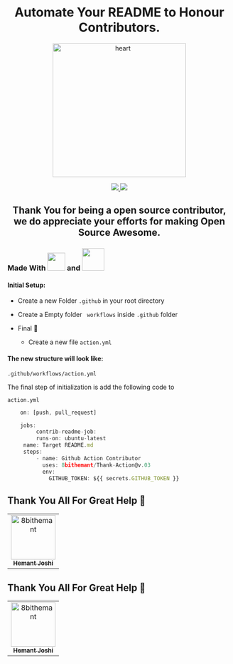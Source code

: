 <h1 align="center">Automate Your README to Honour Contributors.</h1>


<p align="center">

<img src="https://raw.githubusercontent.com/8bithemant/Thank-Action/master/heart.svg" alt="heart" height="300px" width="300px">

</p>

<p align="center">
<a href="https://github.com/8bithemant/Thank-Action"> <img src="https://action-badges.now.sh/JasonEtco/action-badges" /> </a>
<a href="https://github.com/8bithemant/Thank-Action"> <img src="https://badgen.now.sh/codecov/c/github/JasonEtco/action-badges" />
 </a>
</p>




 <h2 align="center">Thank You for being a open source contributor, we do appreciate your efforts for making Open Source Awesome.</h2>


### Made With <img src="https://media.giphy.com/media/ln7z2eWriiQAllfVcn/giphy.gif" height="40px" width="40px" /> and <img src="https://media.giphy.com/media/VInghBdi0Ym9XJghC0/giphy.gif" height="50px" width="50px"/>

#### Initial Setup:

- Create a new Folder `.github` in  your root directory 

- Create a Empty folder ` workflows` inside `.github` folder

- Final :tada:
    - Create a new file `action.yml`



#### The new structure will look like:

`.github/workflows/action.yml`


The final step of initialization is add the following code to 

`action.yml`

```javascript
    on: [push, pull_request]

    jobs:
         contrib-readme-job:
         runs-on: ubuntu-latest
     name: Target README.md
     steps:
         - name: Github Action Contributor
           uses: 8bithemant/Thank-Action@v.03
           env:
             GITHUB_TOKEN: ${{ secrets.GITHUB_TOKEN }}
```




## Thank You All For Great Help :tada:
<table>
<tr>
                <td align="center">
                    <a href="https://github.com/8bithemant">
                        <img src="https://avatars0.githubusercontent.com/u/62112099?v=4" width="100;" alt="8bithemant"/>
                        <br />
                        <sub><b>Hemant Joshi</b></sub>
                    </a>
                </td></tr>
</table>

## Thank You All For Great Help :tada:
<table>
<tr>
                <td align="center">
                    <a href="https://github.com/8bithemant">
                        <img src="https://avatars0.githubusercontent.com/u/62112099?v=4" width="100;" alt="8bithemant"/>
                        <br />
                        <sub><b>Hemant Joshi</b></sub>
                    </a>
                </td></tr>
</table>

